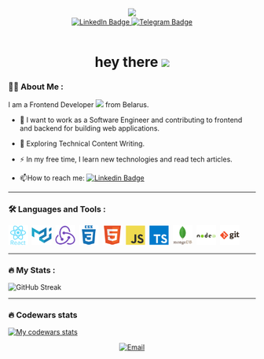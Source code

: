 ### 
<div id="header" align="center">
  <img src="https://media.giphy.com/media/LMcB8XospGZO8UQq87/giphy.gif" width="100"/>
</div>
<div id="badges" align="center">
  <a href="https://linkedin.com/in/екатерина-коляга-540662251">
    <img src="https://img.shields.io/badge/LinkedIn-blue?style=for-the-badge&logo=linkedin&logoColor=white" alt="LinkedIn Badge"/>
  </a>
  <a href="https://t.me/+375293257935">
    <img src="https://img.shields.io/badge/Telegram-blue?logo=telegram&logoColor=white&style=for-the-badge" alt="Telegram Badge"/>
  </a>
</div>
<div align="center">
<img src="https://komarev.com/ghpvc/?username=KateKaliaha&style=flat-square&color=blue" alt=""/>
</div>
<h1 align="center">
  hey there
  <img src="https://media.giphy.com/media/hvRJCLFzcasrR4ia7z/giphy.gif" width="30px"/>
</h1>

### :woman_technologist: About Me :  
I am a Frontend Developer <img src="https://media.giphy.com/media/WUlplcMpOCEmTGBtBW/giphy.gif" width="30"> from Belarus.  
- :telescope: I want to work as a Software Engineer and contributing to frontend and backend for building web applications.

- :seedling: Exploring Technical Content Writing.

- :zap: In my free time, I learn new technologies and read tech articles.

- :mailbox:How to reach me: [![Linkedin Badge](https://img.shields.io/badge/LinkedIn-blue?style=flat&logo=Linkedin&logoColor=white)](https://linkedin.com/in/екатерина-коляга-540662251)

---

### :hammer_and_wrench: Languages and Tools :
<div>
  <img src="https://github.com/devicons/devicon/blob/master/icons/react/react-original-wordmark.svg" title="React" alt="React" width="40" height="40"/>&nbsp;
  <img src="https://github.com/devicons/devicon/blob/master/icons/materialui/materialui-original.svg" title="Material UI" alt="Material UI" width="40" height="40"/>&nbsp;
  <img src="https://github.com/devicons/devicon/blob/master/icons/redux/redux-original.svg" title="Redux" alt="Redux " width="40" height="40"/>&nbsp;
  <img src="https://github.com/devicons/devicon/blob/master/icons/css3/css3-plain-wordmark.svg"  title="CSS3" alt="CSS" width="40" height="40"/>&nbsp;
  <img src="https://github.com/devicons/devicon/blob/master/icons/html5/html5-original.svg" title="HTML5" alt="HTML" width="40" height="40"/>&nbsp;
  <img src="https://github.com/devicons/devicon/blob/master/icons/javascript/javascript-original.svg" title="JavaScript" alt="JavaScript" width="40" height="40"/>&nbsp;
   <img src="https://github.com/devicons/devicon/blob/master/icons/typescript/typescript-original.svg" title="TypeScript" alt="TypeScript" width="40" height="40"/>&nbsp;
   <img src="https://github.com/devicons/devicon/blob/master/icons/mongodb/mongodb-original-wordmark.svg" title="MongoDB" alt="MongoDB" width="40" height="40"/>&nbsp;
  <img src="https://github.com/devicons/devicon/blob/master/icons/nodejs/nodejs-original-wordmark.svg" title="NodeJS" alt="NodeJS" width="40" height="40"/>&nbsp;
  <img src="https://github.com/devicons/devicon/blob/master/icons/git/git-original-wordmark.svg" title="Git" **alt="Git" width="40" height="40"/>
</div>

---

### :fire: My Stats :
![GitHub Streak](http://github-readme-streak-stats.herokuapp.com?user=KateKaliaha&border=DDB360&theme=light&background=ffffff)

---

### :fire:  Codewars stats</h3>
<a href="https://www.codewars.com/users/KateKaliaha"><img alt="My codewars stats" src="https://www.codewars.com/users/KateKaliaha/badges/large"></a>

<p align="center">
<a href="mailto:mellinda077@mail.ru"><img alt="Email" src="https://img.shields.io/badge/Email-mellinda077@mail.ru-orange?style=flat-square&logo=mail"></a>
</p>

